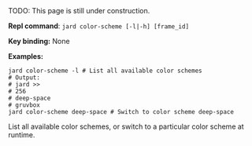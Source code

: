 <div class="alert alert--warning">TODO: This page is still under construction.</div>

**Repl command**: `jard color-scheme [-l|-h] [frame_id]`

**Key binding:** None

**Examples:**

```
jard color-scheme -l # List all available color schemes
# Output:
# jard >>
# 256
# deep-space
# gruvbox
jard color-scheme deep-space # Switch to color scheme deep-space
```

List all available color schemes, or switch to a particular color scheme at runtime.
